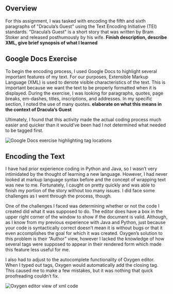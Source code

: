 ## Overview
For this assignment, I was tasked with encoding the fifth and sixth paragraphs of "Dracula’s Guest" using the Text Encoding Initiative (TEI) standards. "Dracula’s Guest" is a short story that was written by Bram Stoker and released posthumously by his wife. **Finish description, describe XML, give brief synopsis of what I learned**

## Google Docs Exercise
To begin the encoding process, I used Google Docs to highlight several important features of my text. For our purposes, Extensible Markup Language (XML) is used to denote visible characteristics of the text. This is important because we want the text to be properly formatted when it is displayed. During the exercise, I was looking for paragraphs, quotes, page breaks, em-dashes, titles, inscriptions, and addresses. In my specific section, I noted the use of many quotes. **elaborate on what this means in the context of Dracula’s Guest**

Ultimately, I found that this activity made the actual coding process much easier and quicker than it would’ve been had I not determined what needed to be tagged first.

![Google Docs exercise highlighting tag locations](https://toddmahood.com/images/oxygen_reflection/tei-google-docs-markup.png)

## Encoding the Text
I have had prior experience coding in Python and Java, so I wasn’t very intimidated by the thought of learning a new language. However, I had never looked at markup language syntax before and the concept of wrapping text was new to me. Fortunately, I caught on pretty quickly and was able to finish my portion of the story without too many issues. I did face some challenges as I went through the process, though.

One of the challenges I faced was determining whether or not the code I created did what it was supposed to do. The editor does have a box in the upper right corner of the window to show if the document is valid. Although, as I know from my previous experience with Java and Python, just because your code is syntactically correct doesn’t mean it is without bugs or that it even accomplishes the goal for which it was created. Oxygen’s solution to this problem is their “Author” view, however I lacked the knowledge of how several tags were supposed to appear in their rendered form which made this feature less useful for me. 

I also had to adjust to the autocomplete functionality of Oxygen editor. When I typed out tags, Oxygen would automatically add the closing tag. This caused me to make a few mistakes, but it was nothing that quick proofreading couldn’t fix.

![Oxygen editor view of xml code](https://toddmahood.com/images/oxygen_reflection/tei-oxygen-editor-view.png)

